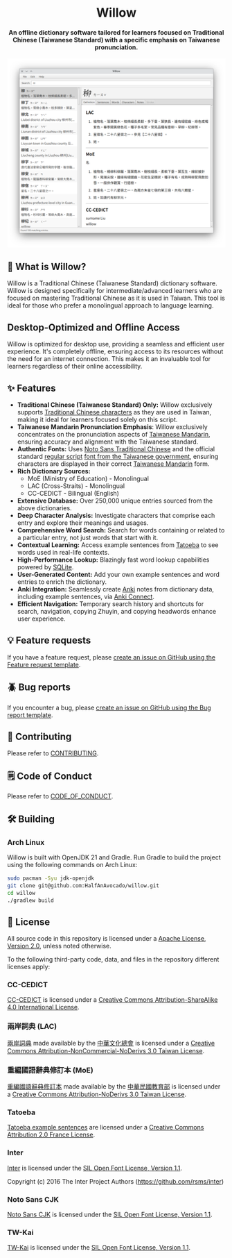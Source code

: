 <h1 align="center">
    Willow
</h1>

<h4 align="center">
    An offline dictionary software tailored for learners focused on Traditional Chinese (Taiwanese Standard) with a specific emphasis on Taiwanese pronunciation.
</h4>

<img src="https://github.com/HalfAnAvocado/willow/blob/9bfb0346b97d23d17fe210d88df442f2bb14ae3f/assets/screenshot.png" alt="Screenshot">

## 🤔 What is Willow?

Willow is a Traditional Chinese (Taiwanese Standard) dictionary software. Willow is designed specifically for intermediate/advanced learners who are focused on mastering Traditional Chinese as it is used in Taiwan. This tool is ideal for those who prefer a monolingual approach to language learning.

## Desktop-Optimized and Offline Access

Willow is optimized for desktop use, providing a seamless and efficient user experience. It's completely offline, ensuring access to its resources without the need for an internet connection. This makes it an invaluable tool for learners regardless of their online accessibility.

## ✨ Features

- **Traditional Chinese (Taiwanese Standard) Only:** Willow exclusively supports [Traditional Chinese characters](https://en.wikipedia.org/wiki/Traditional_Chinese_characters) as they are used in Taiwan, making it ideal for learners focused solely on this script.
- **Taiwanese Mandarin Pronunciation Emphasis**: Willow exclusively concentrates on the pronunciation aspects of [Taiwanese Mandarin](https://en.wikipedia.org/wiki/Taiwanese_Mandarin), ensuring accuracy and alignment with the Taiwanese standard.
- **Authentic Fonts:** Uses [Noto Sans Traditional Chinese](https://fonts.google.com/noto/specimen/Noto+Sans+TC) and the official standard [regular script](https://en.wikipedia.org/wiki/Regular_script) [font from the Taiwanese government](https://data.gov.tw/dataset/5961), ensuring characters are displayed in their correct [Taiwanese Mandarin](https://en.wikipedia.org/wiki/Taiwanese_Mandarin) form.
- **Rich Dictionary Sources:**
    - MoE (Ministry of Education) - Monolingual
    - LAC (Cross-Straits) - Monolingual
    - CC-CEDICT - Bilingual (English)
- **Extensive Database:** Over 250,000 unique entries sourced from the above dictionaries.
- **Deep Character Analysis:** Investigate characters that comprise each entry and explore their meanings and usages.
- **Comprehensive Word Search:** Search for words containing or related to a particular entry, not just words that start with it.
- **Contextual Learning:** Access example sentences from [Tatoeba](https://tatoeba.org/en/) to see words used in real-life contexts.
- **High-Performance Lookup:** Blazingly fast word lookup capabilities powered by [SQLite](https://www.sqlite.org/).
- **User-Generated Content:** Add your own example sentences and word entries to enrich the dictionary.
- **Anki Integration:** Seamlessly create [Anki](https://apps.ankiweb.net/) notes from dictionary data, including example sentences, via [Anki Connect](https://foosoft.net/projects/anki-connect/).
- **Efficient Navigation:** Temporary search history and shortcuts for search, navigation, copying Zhuyin, and copying headwords enhance user experience.

## 💡 Feature requests

If you have a feature request, please [create an issue on GitHub using the Feature request template](https://github.com/HalfAnAvocado/willow/issues/new?assignees=&labels=enhancement&projects=&template=feature_request.md&title=%5BFeature%5D+).

## 🪲 Bug reports

If you encounter a bug, please [create an issue on GitHub using the Bug report template](https://github.com/HalfAnAvocado/willow/issues/new?assignees=&labels=bug&projects=&template=bug_report.md&title=%5BBug%5D+).

## 🌟 Contributing

Please refer to [CONTRIBUTING](CONTRIBUTING.md).

## 🗒️ Code of Conduct

Please refer to [CODE_OF_CONDUCT](CODE_OF_CONDUCT.md).

## 🛠️ Building

### Arch Linux

Willow is built with OpenJDK 21 and Gradle. Run Gradle to build the project using the following commands on Arch Linux:

```sh
sudo pacman -Syu jdk-openjdk
git clone git@github.com:HalfAnAvocado/willow.git
cd willow
./gradlew build
```

## 🔑 License

All source code in this repository is licensed under a [Apache License, Version 2.0](http://www.apache.org/licenses/LICENSE-2.0), unless noted otherwise.

To the following third-party code, data, and files in the repository different licenses apply:

### CC-CEDICT

[CC-CEDICT](https://cc-cedict.org) is licensed under a [Creative Commons Attribution-ShareAlike 4.0 International License](https://creativecommons.org/licenses/by-sa/4.0/).

### 兩岸詞典 (LAC)

[兩岸詞典](https://github.com/g0v/moedict-data-csld/blob/a1e91196f84cd2f3456570906191615f477278c8/%E5%85%A9%E5%B2%B8%E8%A9%9E%E5%85%B8.xlsx) made available by the [中華文化總會](https://www.gacc.org.tw/) is licensed under a [Creative Commons Attribution-NonCommercial-NoDerivs 3.0 Taiwan License](https://creativecommons.org/licenses/by-nc-nd/3.0/tw/deed.en).

### 重編國語辭典修訂本 (MoE)

[重編國語辭典修訂本](https://language.moe.gov.tw/001/Upload/Files/site_content/M0001/respub/index.html) made available by the [中華民國教育部](https://www.edu.tw/) is licensed under a [Creative Commons Attribution-NoDerivs 3.0 Taiwan License](https://creativecommons.org/licenses/by-nd/3.0/tw/deed.en).

### Tatoeba

[Tatoeba example sentences](https://tatoeba.org/en/downloads) are licensed under a [Creative Commons Attribution 2.0 France License](https://creativecommons.org/licenses/by/2.0/fr/).

### Inter

[Inter](https://rsms.me/inter/) is licensed under the [SIL Open Font License, Version 1.1](http://scripts.sil.org/OFL).

Copyright (c) 2016 The Inter Project Authors (https://github.com/rsms/inter)

### Noto Sans CJK

[Noto Sans CJK](https://github.com/notofonts/noto-cjk) is licensed under the [SIL Open Font License, Version 1.1](http://scripts.sil.org/OFL).

### TW-Kai

[TW-Kai](https://data.gov.tw/dataset/5961) is licensed under the [SIL Open Font License, Version 1.1](http://scripts.sil.org/OFL).
